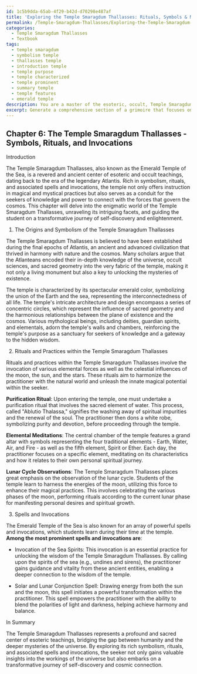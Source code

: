 ```yaml
---
id: 1c5b9dda-65ab-4f29-b42d-d70298e487af
title: 'Exploring the Temple Smaragdum Thallasses: Rituals, Symbols & Mystical Practices'
permalink: /Temple-Smaragdum-Thallasses/Exploring-the-Temple-Smaragdum-Thallasses-Rituals-Symbols-Mystical-Practices/
categories:
  - Temple Smaragdum Thallasses
  - Textbook
tags:
  - temple smaragdum
  - symbolism temple
  - thallasses temple
  - introduction temple
  - temple purpose
  - temple characterized
  - temple prominent
  - summary temple
  - temple features
  - emerald temple
description: You are a master of the esoteric, occult, Temple Smaragdum Thallasses and education, you have written many textbooks on the subject in ways that provide students with rich and deep understanding of the subject. You are being asked to write textbook-like sections on a topic and you do it with full context, explainability, and reliability in accuracy to the true facts of the topic at hand, in a textbook style that a student would easily be able to learn from, in a rich, engaging, and contextual way. Always include relevant context (such as formulas and history), related concepts, and in a way that someone can gain deep insights from.
excerpt: Generate a comprehensive section of a grimoire that focuses on the Temple Smaragdum Thallasses, its symbolism, rituals, and associated spells or invocations. Explain the origins of this mystical temple, its purpose, and significance in occult teachings, as well as provide guidance for a student seeking to gain deep knowledge and understanding of this profound and esoteric subject.
---
```

## Chapter 6: The Temple Smaragdum Thallasses - Symbols, Rituals, and Invocations

Introduction

The Temple Smaragdum Thallasses, also known as the Emerald Temple of the Sea, is a revered and ancient center of esoteric and occult teachings, dating back to the era of the legendary Atlantis. Rich in symbolism, rituals, and associated spells and invocations, the temple not only offers instruction in magical and mystical practices but also serves as a conduit for the seekers of knowledge and power to connect with the forces that govern the cosmos. This chapter will delve into the enigmatic world of the Temple Smaragdum Thallasses, unraveling its intriguing facets, and guiding the student on a transformative journey of self-discovery and enlightenment.

1. The Origins and Symbolism of the Temple Smaragdum Thallasses

The Temple Smaragdum Thallasses is believed to have been established during the final epochs of Atlantis, an ancient and advanced civilization that thrived in harmony with nature and the cosmos. Many scholars argue that the Atlanteans encoded their in-depth knowledge of the universe, occult sciences, and sacred geometry into the very fabric of the temple, making it not only a living monument but also a key to unlocking the mysteries of existence.

The temple is characterized by its spectacular emerald color, symbolizing the union of the Earth and the sea, representing the interconnectedness of all life. The temple's intricate architecture and design encompass a series of concentric circles, which represent the influence of sacred geometry and the harmonious relationships between the plane of existence and the cosmos. Various mythological beings, including deities, guardian spirits, and elementals, adorn the temple's walls and chambers, reinforcing the temple's purpose as a sanctuary for seekers of knowledge and a gateway to the hidden wisdom.

2. Rituals and Practices within the Temple Smaragdum Thallasses

Rituals and practices within the Temple Smaragdum Thallasses involve the invocation of various elemental forces as well as the celestial influences of the moon, the sun, and the stars. These rituals aim to harmonize the practitioner with the natural world and unleash the innate magical potential within the seeker. 

**Purification Ritual**: Upon entering the temple, one must undertake a purification ritual that involves the sacred element of water. This process, called "Ablutio Thalassa," signifies the washing away of spiritual impurities and the renewal of the soul. The practitioner then dons a white robe, symbolizing purity and devotion, before proceeding through the temple.

**Elemental Meditations**: The central chamber of the temple features a grand altar with symbols representing the four traditional elements - Earth, Water, Air, and Fire - as well as the fifth element, Spirit or Ether. Each day, the practitioner focuses on a specific element, meditating on its characteristics and how it relates to their own personal spiritual journey.

**Lunar Cycle Observations**: The Temple Smaragdum Thallasses places great emphasis on the observation of the lunar cycle. Students of the temple learn to harness the energies of the moon, utilizing this force to enhance their magical practices. This involves celebrating the various phases of the moon, performing rituals according to the current lunar phase for manifesting personal desires and spiritual growth.

3. Spells and Invocations

The Emerald Temple of the Sea is also known for an array of powerful spells and invocations, which students learn during their time at the temple. **Among the most prominent spells and invocations are**:

- Invocation of the Sea Spirits: This invocation is an essential practice for unlocking the wisdom of the Temple Smaragdum Thallasses. By calling upon the spirits of the sea (e.g., undines and sirens), the practitioner gains guidance and vitality from these ancient entities, enabling a deeper connection to the wisdom of the temple.

- Solar and Lunar Conjunction Spell: Drawing energy from both the sun and the moon, this spell initiates a powerful transformation within the practitioner. This spell empowers the practitioner with the ability to blend the polarities of light and darkness, helping achieve harmony and balance.

In Summary

The Temple Smaragdum Thallasses represents a profound and sacred center of esoteric teachings, bridging the gap between humanity and the deeper mysteries of the universe. By exploring its rich symbolism, rituals, and associated spells and invocations, the seeker not only gains valuable insights into the workings of the universe but also embarks on a transformative journey of self-discovery and cosmic connection.
